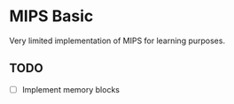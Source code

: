 # MIPS Basic
Very limited implementation of MIPS for learning purposes.

## TODO
- [ ] Implement memory blocks